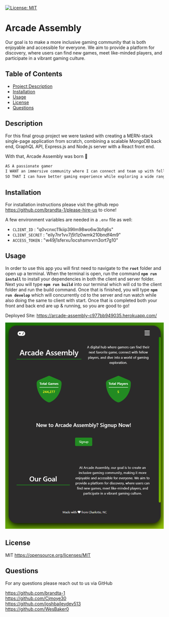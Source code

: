 [![License: MIT](https://img.shields.io/badge/License-MIT-green.svg)](https://opensource.org/licenses/MIT)
# Arcade Assembly
 Our goal is to make a more inclusive gaming community that is both enjoyable and accessible for everyone. We aim to provide a platform for discovery, where users can find new games, meet like-minded players, and participate in a vibrant gaming culture.

## Table of Contents
- [Project Description](#description)
- [Installation](#installation)
- [Usage](#usage)
- [License](#license)
- [Questions](#questions)

## Description
For this final group project we were tasked with creating a MERN-stack single-page application from scratch, combining a scalable MongoDB back end, GraphQL API, Express.js and Node.js server with a React front end.

With that, Arcade Assembly was born 🚀

```md
AS A passionate gamer 
I WANT an immersive community where I can connect and team up with fellow gamers to organize sessions
SO THAT I can have better gaming experience while exploring a wide range of titles from popular to obscure
```

## Installation
For installation instructions please visit the github repo https://github.com/brandta-1/please-hire-us to clone!

A few environment variables are needed in a `.env` file as well:
* `CLIENT_ID` : "q0vcnxc11kiip39llm98wo6w3bfq6s"
* `CLIENT_SECRET` : "eily7nr1vv7j5t1z0wmk210bndf4m9"
* `ACCESS_TOKEN` : "w49j1sferxu1ocshsmvvrn3ort7g10"


## Usage
In order to use this app you will first need to navigate to the **`root`** folder and open up a terminal. When the terminal is open, run the command **`npm run install`** to install your dependencies in both the client and server folder. Next you will type **`npm run build`** into our terminal which will cd to the client folder and run the build command. Once that is finished, you will type **`npm run develop`** which will concurrently cd to the server and run watch while also doing the same to client with start. Once that is completed both your front and back end are up & running, so you are good to go!

Deployed Site: https://arcade-assembly-c977bb949035.herokuapp.com/

![Homepage Picture](client/src/assets/homepage-pic.png)


## License
MIT
https://opensource.org/licenses/MIT

## Questions
For any questions please reach out to us via GitHub

https://github.com/brandta-1
<br>
https://github.com/Cjmoye30
<br>
https://github.com/joshbaileydev513
<br>
https://github.com/WesBaker0